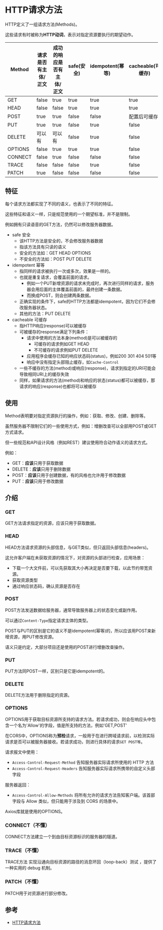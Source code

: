 # HTTP请求方法

HTTP定义了一组请求方法(Methods)。

这些请求有时被称为**HTTP动词**，表示对指定资源要执行的期望动作。

|Method|请求是否有主体/正文|成功的响应是否有主体/正文|safe(安全)|idempotent(幂等)|cacheable(可缓存)|HTML表单是否支持|
|-|-|-|-|-|-|-|
|GET|false|true|true|true|true|true|
|HEAD|false|false|true|true|true|false|
|POST|true|true|false|false|配置后可缓存|true|
|PUT|true|true|false|true|false|false|
|DELETE|可以有|可以有|false|true|false|false|
|OPTIONS|false|true|true|true|false|false|
|CONNECT|false|true|false|false|false|false|
|TRACE|false|false|false|true|false|false|
|PATCH|true|false|false|false|false|false|

## 特征

每个请求方法都实现了不同的语义，也表示了不同的特征。

这些特征和语义一样，只是规范使用的一个期望标准，并不是限制。

例如拥有只读语音的GET方法，仍然可以修改服务器数据。

- safe 安全
  - 该HTTP方法是安全的，不会修改服务器数据
  - 指该方法具有只读的语义
  - 安全的方法如：GET HEAD OPTIONS
  - 不安全的方法如：POST PUT DELETE
- idempotent 幂等
  - 指同样的请求被执行一次或多次，效果是一样的。
  - 也就是重复请求，会覆盖前面的请求。
    - 例如一个PUT新增资源的请求未完成时，再次进行同样的请求，服务器会用后面的主体覆盖前面的，最终创建一条数据。
    - 而换成POST，则会创建两条数据。
  - 正确实现的条件下，safe的HTTP方法都是idempotent，因为它们不会修改服务器状态。
  - 其他的方法：PUT DELETE
- cacheable 可缓存
  - 指HTTP响应(response)可以被缓存
  - 可被缓存的response满足下列条件：
    - 请求中使用的方法本身(method)是可以被缓存的
      - 可缓存的请求例如GET HEAD
      - 不可缓存的请求例如PUT DELETE
    - 应用程序会缓存已知的响应状态码(status)，例如200 301 404 501等
    - 响应中没有指定头部阻止缓存，如`Cache-Control`
  - 一些不缓存的方法(method)或响应(response)，请求到指定的URI可能会导致相同URI上的缓存失效
  - 同样，如果请求的方法(method)和响应的状态(status)都可以被缓存，那请求的响应(response)也都将可以被缓存

## 使用

Method表明要对指定资源执行的操作，例如：获取、修改、创建、删除等。

虽然服务器不限制它们的一些使用方式，例如：增删改查可以全部用POST或GET方式请求。

但一些规范和API设计风格（例如REST）建议使用符合动作语义的请求方式。

例如：

- GET：**应该**只用于获取数据
- DELETE：**应该**只用于删除数据
- POST：**应该**只用于创建数据，有的风格也允许用于修改数据
- PUT：**应该**只用于修改数据

## 介绍

### GET

GET方法请求指定的资源，应该只用于获取数据。

### HEAD

HEAD方法请求资源的头部信息，与GET类似，但只返回头部信息(headers)。

这允许客户端在未获取资源的情况下，对资源的头部进行检查，应用场景：

- 下载一个大文件前，可以先获取其大小再决定是否要下载，以此节约带宽资源。
- 获取资源类型
- 通过响应状态码，确认资源是否存在

### POST

POST方法发送数据给服务器，通常导致服务器上的状态变化或副作用。

可以通过`Content-Type`指定请求主体的类型。

POST与PUT的区别是它的语义不是idempotent(幂等)的，所以应该用POST来新增资源，用PUT修改资源。

语义只是约定，大部分项目还是使用的POST进行增删改查操作。

### PUT

PUT方法同POST一样，区别只是它是idempotent的。

### DELETE

DELETE方法用于删除指定的资源。

### OPTIONS

OPTIONS用于获取目标资源所支持的请求方法。若请求成功，则会在响应头中包含一个名为'Allow'的字段，值是所支持的方法，例如'GET,POST'

在CORS中，OPTIONS称为**预检**请求，一般用于在进行跨域请求前，以检测实际请求是否可以被服务器接收。若请求成功，则进行具体的请求`GET POST等`。

请求报文中使用：

- `Access-Control-Request-Method` 告知服务器实际请求所使用的 HTTP 方法
- `Access-Control-Request-Headers` 告知服务器实际请求所携带的自定义头部字段

服务器返回：

- `Access-Control-Allow-Methods` 将所有允许的请求方法告知客户端。该首部字段与 Allow 类似，但只能用于涉及到 CORS 的场景中。

Axios库就是使用的OPTIONS。

### CONNECT（不懂）

CONNECT方法建立一个到由目标资源标识的服务器的隧道。

### TRACE（不懂）

TRACE方法 实现沿通向目标资源的路径的消息环回（loop-back）测试 ，提供了一种实用的 debug 机制。

### PATCH（不懂）

PATCH用于对资源进行部分修改。

## 参考

- [HTTP请求方法](https://developer.mozilla.org/zh-CN/docs/Web/HTTP/Methods)
